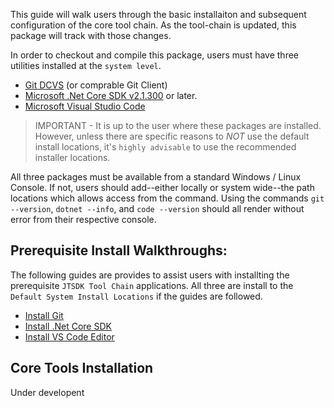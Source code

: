 This guide will walk users through the basic installaiton and subsequent
configuration of the core tool chain. As the tool-chain is updated, this package
will track with those changes.

In order to checkout and compile this package, users must have three
utilities installed at the `system level`.
* [Git DCVS](https://git-scm.com/) (or comprable Git Client)
* [Microsoft .Net Core SDK v2.1.300](https://www.microsoft.com/net/download/windows)
or later.
* [Microsoft Visual Studio Code](https://code.visualstudio.com/)

>IMPORTANT - It is up to the user where these packages are installed. However, 
unless there are specific reasons to *NOT* use the default install locations,
it's `highly advisable` to use the recommended installer locations.

All three packages must be available from a standard Windows / Linux Console. If
not, users should add--either locally or system wide--the path locations which
allows access from the command. Using the commands `git --version`,
`dotnet --info`, and `code --version` should all render without error from their 
respective console.

## Prerequisite Install Walkthroughs:
The following guides are provides to assist users with installting the 
prerequisite `JTSDK Tool Chain` applications. All three are install to the
`Default System Install Locations` if the guides are followed.

* [Install Git](install-git.md)
* [Install .Net Core SDK]()
* [Install VS Code Editor]()

## Core Tools Installation
Under developent